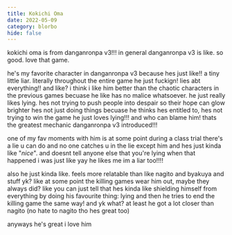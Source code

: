 ```yaml
---
title: Kokichi Oma
date: 2022-05-09
category: blorbo
hide: false
---
```


kokichi oma is from danganronpa v3!!! in general danganronpa v3 is like.
so good. love that game.

he's my favorite character in danganronpa v3 because hes just like!!
a tiny little liar. literally throughout the entire game he just fuckign! lies abt everything!!
and like? i think i like him better than the chaotic characters in the previous games becuase he like
has no malice whatsoever. he just really likes lying.
hes not trying to push people into despair so their hope can glow brighter
hes not just doing things becuase he thinks hes entitled to, hes not trying to win the game
he just loves lying!!! and who can blame him! thats the greatest mechanic danganronpa v3 introduced!!!

one of my fav moments with him is at some point during a class trial there's a lie u can do
and no one catches u in the lie except him
and hes just kinda like "*nice*". and doesnt tell anyone else that you're lying
when that happened i was just like yay he likes me im a liar too!!!!

also he just kinda like. feels more relatable than like nagito and byakuya and stuff yk?
like at some point the killing games wear him out, maybe they always did?
like you can just tell that hes kinda like
shielding himself from everything by doing his favourite thing: lying
and then he tries to end the killing game the same way!
and yk what? at least he got a lot closer than nagito (no hate to nagito tho hes great too)

anyways he's great i love him
